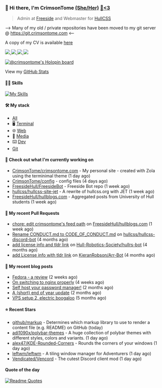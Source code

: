 ### 👋 Hi there, I'm CrimsonTome [(She/Her)](https://en.pronouns.page/she/her) [🍰](https://cake.avris.it/pC3)[&lt;3](https://spectrum.avris.it/EVRK)

> Admin at [Freeside](https://freeside.co.uk) and Webmaster for [HullCSS](https://hullcss.org)   

--> Many of my old / private repositories have been moved to my git server @ https://git.crimsontome.com &lt;-- 

A copy of my CV is available [here](https://crimsontome.com/img/cv-02-23.pdf) 

<p>
<a href="https://discord.com/users/449573875743981569"><img src="https://img.shields.io/badge/Discord-5865F2?style=for-the-badge&logo=discord&logoColor=white">
<a href="https://crimsontome.com"><img src="https://custom-icon-badges.demolab.com/badge/Website-4c4c51?style=for-the-badge&logo=link&logoColor=white">
<a href="mailto:crimsontome427@protonmail.com"><img src="https://img.shields.io/badge/ProtonMail-8B89CC?style=for-the-badge&logo=protonmail&logoColor=white">
<a href="https://www.linkedin.com/in/matt-clark-aa776b1b4/"><img src="https://img.shields.io/badge/LinkedIn-0077B5?style=for-the-badge&logo=linkedin&logoColor=white">
</p>

[![@crimsontome's Holopin board](https://holopin.me/crimsontome)](https://holopin.io/@crimsontome)

View my [GitHub Stats](/pages/stats.md)

#### 🤹🏻 Skills

[![My Skills](https://skillicons.dev/icons?i=git,docker,vim,bash,cs,html,css,github,githubactions,linux,py,md,vscode,raspberrypi,latex&perline=5)](https://skillicons.dev)

#### 🛠 My stack

- [All](https://github.com/stars/CrimsonTome/lists/my-stack)
- 🖥️ [Terminal](https://github.com/stars/CrimsonTome/lists/terminal)
- 🌐 [Web](https://github.com/stars/CrimsonTome/lists/web)
- 📔 [Media](https://github.com/stars/CrimsonTome/lists/media)
- ⌨️ [Dev](https://github.com/stars/CrimsonTome/lists/dev)
- [Git](https://github.com/stars/CrimsonTome/lists/git)
  
#### 👷 Check out what I'm currently working on

- [CrimsonTome/crimsontome.com](https://github.com/CrimsonTome/crimsontome.com) - My personal site - created with Zola using the terminimal theme (1 day ago)
- [CrimsonTome/config](https://github.com/CrimsonTome/config) - config files (4 days ago)
- [FreesideHull/FreesideBot](https://github.com/FreesideHull/FreesideBot) - Freeside Bot repo (1 week ago)
- [hullcss/hullcss-site-jet](https://github.com/hullcss/hullcss-site-jet) - A rewrite of hullcss.org with JET (1 week ago)
- [FreesideHull/hullblogs.com](https://github.com/FreesideHull/hullblogs.com) - Aggregated posts from University of Hull students (1 week ago)


#### 🔨 My recent Pull Requests

- [chore: edit crimsontome&#39;s feed path](https://github.com/FreesideHull/hullblogs.com/pull/13) on [FreesideHull/hullblogs.com](https://github.com/FreesideHull/hullblogs.com) (1 week ago)
- [Rename CONDUCT.md to CODE_OF_CONDUCT.md](https://github.com/hullcss/hullcss-discord-bot/pull/26) on [hullcss/hullcss-discord-bot](https://github.com/hullcss/hullcss-discord-bot) (4 months ago)
- [add license info and tldr link](https://github.com/Hull-Robotics-Society/hullrs-bot/pull/7) on [Hull-Robotics-Society/hullrs-bot](https://github.com/Hull-Robotics-Society/hullrs-bot) (4 months ago)
- [add License info with tldr link](https://github.com/KieranRobson/Arr-Bot/pull/10) on [KieranRobson/Arr-Bot](https://github.com/KieranRobson/Arr-Bot) (4 months ago)

#### 📜 My recent blog posts

- [Fedora -  a review](https://crimsontome.com/drafts/fedora-a-review/) (2 weeks ago)
- [On switching to nginx properly](https://crimsontome.com/on-switching-to-nginx-properly/) (4 weeks ago)
- [Self host your password manager!](https://crimsontome.com/password-managers/) (2 months ago)
- [A (short) end of year update](https://crimsontome.com/a-quick-update/) (2 months ago)
- [VPS setup 2, electric boogaloo](https://crimsontome.com/vps-setup-2-electric-boogaloo/) (5 months ago)


#### ⭐ Recent Stars

- [github/markup](https://github.com/github/markup) - Determines which markup library to use to render a content file (e.g. README) on GitHub (today)
- [adi1090x/polybar-themes](https://github.com/adi1090x/polybar-themes) - A huge collection of polybar themes with different styles, colors and variants. (1 day ago)
- [alex47/KDE-Rounded-Corners](https://github.com/alex47/KDE-Rounded-Corners) - Rounds the corners of your windows (1 day ago)
- [leftwm/leftwm](https://github.com/leftwm/leftwm) - A tiling window manager for Adventurers (1 day ago)
- [Vendicated/Vencord](https://github.com/Vendicated/Vencord) - The cutest Discord client mod (1 day ago)

#### Quote of the day

[![Readme Quotes](https://quotes-github-readme.vercel.app/api?type=horizontal&theme=dark)](https://github.com/piyushsuthar/github-readme-quotes)
<br>
